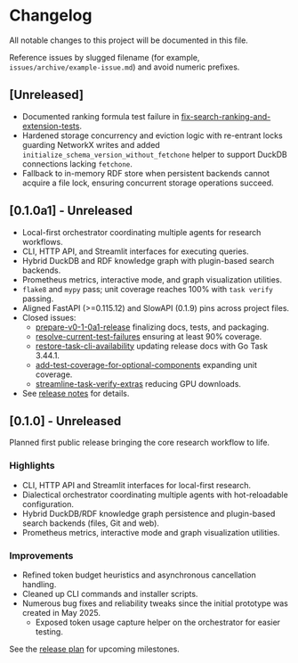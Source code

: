 # Changelog

All notable changes to this project will be documented in this file.

Reference issues by slugged filename (for example,
`issues/archive/example-issue.md`) and avoid numeric prefixes.

## [Unreleased]
- Documented ranking formula test failure in
  [fix-search-ranking-and-extension-tests](issues/archive/fix-search-ranking-and-extension-tests.md).
- Hardened storage concurrency and eviction logic with re-entrant locks
  guarding NetworkX writes and added
  `initialize_schema_version_without_fetchone` helper to support DuckDB
  connections lacking `fetchone`.
- Fallback to in-memory RDF store when persistent backends cannot acquire a
  file lock, ensuring concurrent storage operations succeed.

## [0.1.0a1] - Unreleased
- Local-first orchestrator coordinating multiple agents for research
  workflows.
- CLI, HTTP API, and Streamlit interfaces for executing queries.
- Hybrid DuckDB and RDF knowledge graph with plugin-based search backends.
- Prometheus metrics, interactive mode, and graph visualization utilities.
- `flake8` and `mypy` pass; unit coverage reaches 100% with `task verify`
  passing.
- Aligned FastAPI (>=0.115.12) and SlowAPI (0.1.9) pins across project files.
- Closed issues:
  - [prepare-v0-1-0a1-release](issues/archive/prepare-v0-1-0a1-release.md)
    finalizing docs, tests, and packaging.
  - [resolve-current-test-failures](issues/archive/resolve-current-test-failures.md)
    ensuring at least 90% coverage.
  - [restore-task-cli-availability](issues/archive/restore-task-cli-availability.md)
    updating release docs with Go Task 3.44.1.
  - [add-test-coverage-for-optional-components][add-test-coverage]
    expanding unit coverage.
  - [streamline-task-verify-extras][streamline-extras]
    reducing GPU downloads.
- See [release notes](docs/release_notes/v0.1.0a1.md) for details.

[add-test-coverage]: issues/archive/add-test-coverage-for-optional-components.md
[streamline-extras]: issues/archive/streamline-task-verify-extras.md

## [0.1.0] - Unreleased
Planned first public release bringing the core research workflow to life.

### Highlights
- CLI, HTTP API and Streamlit interfaces for local-first research.
- Dialectical orchestrator coordinating multiple agents with hot-reloadable configuration.
- Hybrid DuckDB/RDF knowledge graph persistence and plugin-based search backends
  (files, Git and web).
- Prometheus metrics, interactive mode and graph visualization utilities.

### Improvements
- Refined token budget heuristics and asynchronous cancellation handling.
- Cleaned up CLI commands and installer scripts.
- Numerous bug fixes and reliability tweaks since the initial prototype was created in May 2025.
  - Exposed token usage capture helper on the orchestrator for easier testing.

See the [release plan](docs/release_plan.md) for upcoming milestones.


